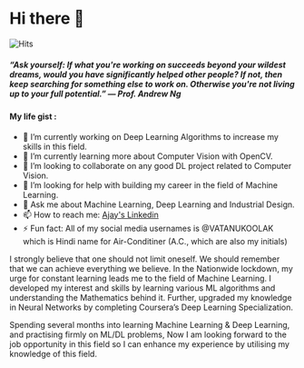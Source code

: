 # Hi there 👋

![Hits](https://hitcounter.pythonanywhere.com/count/tag.svg?url=https%3A%2F%2Fgithub.com%2Fajaychouhan-nitbhopal)

##### “Ask yourself: If what you're working on succeeds beyond your wildest dreams, would you have significantly helped other people? If not, then keep searching for something else to work on. Otherwise you're not living up to your full potential.” ― Prof. Andrew Ng
<!--
**ajaychouhan-nitbhopal/ajaychouhan-nitbhopal** is a ✨ _special_ ✨ repository because its `README.md` (this file) appears on your GitHub profile.
-->
#### My life gist :
- 🔭 I’m currently working on Deep Learning Algorithms to increase my skills in this field.
- 🌱 I’m currently learning more about Computer Vision with OpenCV.
- 👯 I’m looking to collaborate on any good DL project related to Computer Vision.
- 🤔 I’m looking for help with building my career in the field of Machine Learning.
- 💬 Ask me about Machine Learning, Deep Learning and Industrial Design.
- 📫 How to reach me: [Ajay's Linkedin](https://www.linkedin.com/in/ajay-chouhan-22594a170/)
- ⚡ Fun fact: All of my social media usernames is @VATANUKOOLAK which is Hindi name for Air-Conditiner (A.C., which are also my initials)

I strongly believe that one should not limit oneself. We should remember that we can achieve everything we believe. In the Nationwide lockdown, my urge for constant learning leads me to the field of Machine Learning. I developed my interest and skills by learning various ML algorithms and understanding the Mathematics behind it. Further, upgraded my knowledge in Neural Networks by completing Coursera’s Deep Learning Specialization.

Spending several months into learning Machine Learning & Deep Learning, and practising firmly on ML/DL problems, Now I am looking forward to the job opportunity in this field so I can enhance my experience by utilising my knowledge of this field. 
